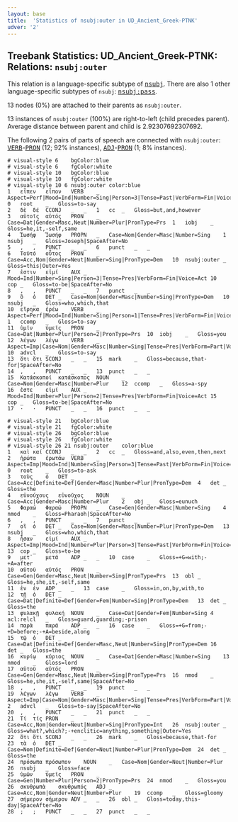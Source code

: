 ```yaml
---
layout: base
title:  'Statistics of nsubj:outer in UD_Ancient_Greek-PTNK'
udver: '2'
---
```


## Treebank Statistics: UD_Ancient_Greek-PTNK: Relations: `nsubj:outer`

This relation is a language-specific subtype of <tt><a href="grc_ptnk-dep-nsubj.html">nsubj</a></tt>.
There are also 1 other language-specific subtypes of `nsubj`: <tt><a href="grc_ptnk-dep-nsubj-pass.html">nsubj:pass</a></tt>.

13 nodes (0%) are attached to their parents as `nsubj:outer`.

13 instances of `nsubj:outer` (100%) are right-to-left (child precedes parent).
Average distance between parent and child is 2.92307692307692.

The following 2 pairs of parts of speech are connected with `nsubj:outer`: <tt><a href="grc_ptnk-pos-VERB.html">VERB</a></tt>-<tt><a href="grc_ptnk-pos-PRON.html">PRON</a></tt> (12; 92% instances), <tt><a href="grc_ptnk-pos-ADJ.html">ADJ</a></tt>-<tt><a href="grc_ptnk-pos-PRON.html">PRON</a></tt> (1; 8% instances).


~~~ conllu
# visual-style 6	bgColor:blue
# visual-style 6	fgColor:white
# visual-style 10	bgColor:blue
# visual-style 10	fgColor:white
# visual-style 10 6 nsubj:outer	color:blue
1	εἶπεν	εἶπον	VERB	_	Aspect=Perf|Mood=Ind|Number=Sing|Person=3|Tense=Past|VerbForm=Fin|Voice=Act	0	root	_	Gloss=to-say
2	δὲ	δέ	CCONJ	_	_	1	cc	_	Gloss=but,and,however
3	αὐτοῖς	αὐτός	PRON	_	Case=Dat|Gender=Masc,Neut|Number=Plur|PronType=Prs	1	iobj	_	Gloss=he,it,-self,same
4	Ἰωσήφ	Ἰωσήφ	PROPN	_	Case=Nom|Gender=Masc|Number=Sing	1	nsubj	_	Gloss=Joseph|SpaceAfter=No
5	,	,	PUNCT	_	_	6	punct	_	_
6	Τοῦτό	οὗτος	PRON	_	Case=Acc,Nom|Gender=Neut|Number=Sing|PronType=Dem	10	nsubj:outer	_	Gloss=this|Outer=Yes
7	ἐστιν	εἰμί	AUX	_	Mood=Ind|Number=Sing|Person=3|Tense=Pres|VerbForm=Fin|Voice=Act	10	cop	_	Gloss=to-be|SpaceAfter=No
8	,	,	PUNCT	_	_	7	punct	_	_
9	ὃ	ὁ	DET	_	Case=Nom|Gender=Masc|Number=Sing|PronType=Dem	10	nsubj	_	Gloss=who,which,that
10	εἴρηκα	ἐρέω	VERB	_	Aspect=Perf|Mood=Ind|Number=Sing|Person=1|Tense=Pres|VerbForm=Fin|Voice=Act	1	ccomp	_	Gloss=to-say
11	ὑμῖν	ὑμεῖς	PRON	_	Case=Dat|Number=Plur|Person=2|PronType=Prs	10	iobj	_	Gloss=you
12	λέγων	λέγω	VERB	_	Aspect=Imp|Case=Nom|Gender=Masc|Number=Sing|Tense=Pres|VerbForm=Part|Voice=Act	10	advcl	_	Gloss=to-say
13	ὅτι	ὅτι	SCONJ	_	_	15	mark	_	Gloss=because,that-for|SpaceAfter=No
14	,	,	PUNCT	_	_	13	punct	_	_
15	Κατάσκοποί	κατάσκοπος	NOUN	_	Case=Nom|Gender=Masc|Number=Plur	12	ccomp	_	Gloss=a-spy
16	ἐστε	εἰμί	AUX	_	Mood=Ind|Number=Plur|Person=2|Tense=Pres|VerbForm=Fin|Voice=Act	15	cop	_	Gloss=to-be|SpaceAfter=No
17	·	·	PUNCT	_	_	16	punct	_	_

~~~


~~~ conllu
# visual-style 21	bgColor:blue
# visual-style 21	fgColor:white
# visual-style 26	bgColor:blue
# visual-style 26	fgColor:white
# visual-style 26 21 nsubj:outer	color:blue
1	καὶ	καί	CCONJ	_	_	2	cc	_	Gloss=and,also,even,then,next
2	ἠρώτα	ἐρωτάω	VERB	_	Aspect=Imp|Mood=Ind|Number=Sing|Person=3|Tense=Past|VerbForm=Fin|Voice=Act	0	root	_	Gloss=to-ask
3	τοὺς	ὁ	DET	_	Case=Acc|Definite=Def|Gender=Masc|Number=Plur|PronType=Dem	4	det	_	Gloss=the
4	εὐνούχους	εὐνοῦχος	NOUN	_	Case=Acc|Gender=Masc|Number=Plur	2	obj	_	Gloss=eunuch
5	Φαραώ	Φαραώ	PROPN	_	Case=Gen|Gender=Masc|Number=Sing	4	nmod	_	Gloss=Pharaoh|SpaceAfter=No
6	,	,	PUNCT	_	_	7	punct	_	_
7	οἳ	ὁ	DET	_	Case=Nom|Gender=Masc|Number=Plur|PronType=Dem	13	nsubj	_	Gloss=who,which,that
8	ἦσαν	εἰμί	AUX	_	Aspect=Imp|Mood=Ind|Number=Plur|Person=3|Tense=Past|VerbForm=Fin|Voice=Act	13	cop	_	Gloss=to-be
9	μετ᾿	μετά	ADP	_	_	10	case	_	Gloss=+G=with;-+A=after
10	αὐτοῦ	αὐτός	PRON	_	Case=Gen|Gender=Masc,Neut|Number=Sing|PronType=Prs	13	obl	_	Gloss=he,she,it,-self,same
11	ἐν	ἐν	ADP	_	_	13	case	_	Gloss=in,on,by,with,to
12	τῇ	ὁ	DET	_	Case=Dat|Definite=Def|Gender=Fem|Number=Sing|PronType=Dem	13	det	_	Gloss=the
13	φυλακῇ	φυλακή	NOUN	_	Case=Dat|Gender=Fem|Number=Sing	4	acl:relcl	_	Gloss=guard,guarding;-prison
14	παρὰ	παρά	ADP	_	_	16	case	_	Gloss=+G=from;-+D=before;-+A=beside,along
15	τῷ	ὁ	DET	_	Case=Dat|Definite=Def|Gender=Masc,Neut|Number=Sing|PronType=Dem	16	det	_	Gloss=the
16	κυρίῳ	κύριος	NOUN	_	Case=Dat|Gender=Masc|Number=Sing	13	nmod	_	Gloss=lord
17	αὐτοῦ	αὐτός	PRON	_	Case=Gen|Gender=Masc,Neut|Number=Sing|PronType=Prs	16	nmod	_	Gloss=he,she,it,-self,same|SpaceAfter=No
18	,	,	PUNCT	_	_	19	punct	_	_
19	λέγων	λέγω	VERB	_	Aspect=Imp|Case=Nom|Gender=Masc|Number=Sing|Tense=Pres|VerbForm=Part|Voice=Act	2	advcl	_	Gloss=to-say|SpaceAfter=No
20	,	,	PUNCT	_	_	21	punct	_	_
21	Τί	τίς	PRON	_	Case=Acc,Nom|Gender=Neut|Number=Sing|PronType=Int	26	nsubj:outer	_	Gloss=what?,which?;-+enclitic=anything,something|Outer=Yes
22	ὅτι	ὅτι	SCONJ	_	_	26	mark	_	Gloss=because,that-for
23	τὰ	ὁ	DET	_	Case=Nom|Definite=Def|Gender=Neut|Number=Plur|PronType=Dem	24	det	_	Gloss=the
24	πρόσωπα	πρόσωπον	NOUN	_	Case=Nom|Gender=Neut|Number=Plur	26	nsubj	_	Gloss=face
25	ὑμῶν	ὑμεῖς	PRON	_	Case=Gen|Number=Plur|Person=2|PronType=Prs	24	nmod	_	Gloss=you
26	σκυθρωπὰ	σκυθρωπός	ADJ	_	Case=Acc,Nom|Gender=Neut|Number=Plur	19	ccomp	_	Gloss=gloomy
27	σήμερον	σήμερον	ADV	_	_	26	obl	_	Gloss=today,this-day|SpaceAfter=No
28	;	;	PUNCT	_	_	27	punct	_	_

~~~


